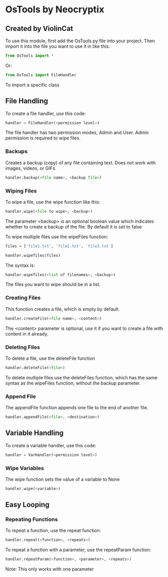 # OsTools by Neocryptix
##  Created by ViolinCat

To use this module, first add the OsTools.py file into your project. Then import it into the file you want to use it in like this:
```python
from OsTools import *
```
Or:
```python
from OsTools import FileHandler
```
To import a specific class
## File Handling

To create a file handler, use this code:
```python
handler = FileHandler(<permission level>)
```
The file handler has two permission modes, Admin and User. Admin permission is required to wipe files.

### Backups

Creates a backup (copy) of any file containing text. Does not work with images, videos, or GIFs.

```python
handler.backup(<file name>, <backup file>)

```

### Wiping Files

To wipe a file, use the wipe function like this:
```python
handler.wipe(<file to wipe>, <backup>)
```
The parameter \<backup> is an optional boolean value which indicates whether to create a backup of the file. By default it is set to false

To wipe multiple files use the wipeFiles function:
```python
files = ['file1.txt', 'file2.txt', 'file3.txt']

handler.wipefiles(files)
```
The syntax is:
```python
handler.wipefiles(<list of filenames>, <backup>)
```
The files you want to wipe should be in a list.

### Creating Files

This function creates a file, which is empty by default.
```python
handler.createFile(<file name>, <content>)
```
The \<content> parameter is optional, use it if you want to create a file with content in it already.

### Deleting Files

To delete a file, use the deleteFile function
```python
handler.deleteFile(<file>)
```
To delete multiple files use the deleteFiles function, which has the same syntax as the wipeFiles function, without the backup parameter.

### Append File

The appendFile function appends one file to the end of another file.
```python
handler.appendFile(<file>, <destination>)
```

## Variable Handling

To create a variable handler, use this code:
```python
handler = VarHandler(<permission level>)
```

### Wipe Variables
The wipe function sets the value of a variable to None
```python
handler.wipe(<variable>)
```

## Easy Looping

### Repeating Functions

To repeat a function, use the repeat function:
```python
handler.repeat(<function>, <repeats>)
```
To repeat a function with a parameter, use the repeatParam function:
```python
handler.repeatParam(<function>, <parameter>, <repeats>)
```
Note: This only works with one parameter